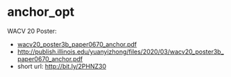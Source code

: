 # anchor_opt

WACV 20 Poster:

- [wacv20_poster3b_paper0670_anchor.pdf](wacv20_poster3b_paper0670_anchor.pdf)
- http://publish.illinois.edu/yuanyizhong/files/2020/03/wacv20_poster3b_paper0670_anchor.pdf
- short url: http://bit.ly/2PHNZ30

